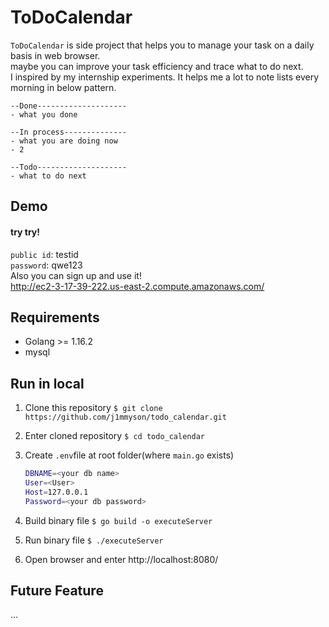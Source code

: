# ToDoCalendar

`ToDoCalendar` is side project that helps you to manage your task on a daily basis in web browser.  
maybe you can improve your task efficiency and trace what to do next.  
I inspired by my internship experiments. It helps me a lot to note lists every morning in below pattern.

```
--Done--------------------
- what you done 

--In process--------------
- what you are doing now
- 2

--Todo--------------------
- what to do next

```

## Demo
#### try try!  
`public id`: testid  
`password`: qwe123  
Also you can sign up and use it!  
<http://ec2-3-17-39-222.us-east-2.compute.amazonaws.com/>

## Requirements

- Golang >= 1.16.2
- mysql

## Run in local

1. Clone this repository
   `$ git clone https://github.com/j1mmyson/todo_calendar.git`

2. Enter cloned repository
   `$ cd todo_calendar`

3. Create `.env`file at root folder(where `main.go` exists)

   ```bash
   DBNAME=<your db name>
   User=<User>
   Host=127.0.0.1
   Password=<your db password>
   ```

4. Build binary file
   `$ go build -o executeServer`

5. Run binary file
   `$ ./executeServer`

6. Open browser and enter http://localhost:8080/

## Future Feature
...
